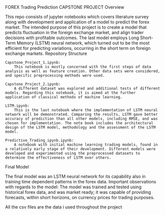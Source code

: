 FOREX Trading Prediction CAPSTONE PROJECT
Overview

This repo consists of jupyter notebooks which covers literature survey along with development and application of a model to predict the forex market. The intended purpose of this project is to create a model that predicts fluctuation in the foreign exchange market, and align trader decisions with profitable outcomes. The last model employs Long Short-Term Memory (LSTM) neural network, which turned out to be the most efficient for predicting variations, occurring in the short term on foreign exchange markets.
Repository Structure

    Capstone_Project_1.ipynb:
        This notebook is mostly concerned with the first steps of data analysis as well as feature creation. Other data sets were considered, and specific preprocessing methods were used.

    Capstone_Project_2.ipynb:
        A different dataset was explored and additional tests of different models. Regarding this notebook, it is aimed at the further application of classical methods of machine learning.

    LSTM.ipynb:
        This is the last notebook where the implementation of LSTM neural network will be demonstrated. Comparing the results, LSTM gave better accuracy of prediction than all other models, including RMSE, and was chosen for implementation. The note book includes the architectural design of the LSTM model, methodology and the assessment of the LSTM model.

    Predictive_Trading_ipynb.ipynb:
        A notebook with initial machine learning trading models, found in a relatively early stage of their development. Different models were developed and experimented using the preprocessed datasets to determine the effectiveness of LSTM over others.

Final Model

The final model was an LSTM neural network for its capability also in training time dependent patterns in the forex data. Important observations with regards to the model: The model was trained and tested using historical forex data, and was market ready; it was capable of providing forecasts, within short horizons, on currency prices for trading purposes.


All the csv files are the data i used throughout the project


